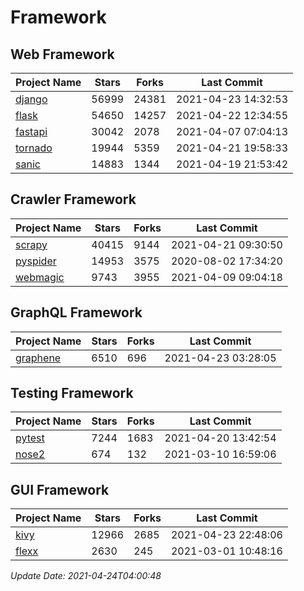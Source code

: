 # Framework

## Web Framework
| Project Name | Stars | Forks | Last Commit |
| ------------ | ----- | ----- | ----------- |
| [django](https://github.com/django/django) | 56999 | 24381 | 2021-04-23 14:32:53 |
| [flask](https://github.com/pallets/flask) | 54650 | 14257 | 2021-04-22 12:34:55 |
| [fastapi](https://github.com/tiangolo/fastapi) | 30042 | 2078 | 2021-04-07 07:04:13 |
| [tornado](https://github.com/tornadoweb/tornado) | 19944 | 5359 | 2021-04-21 19:58:33 |
| [sanic](https://github.com/sanic-org/sanic) | 14883 | 1344 | 2021-04-19 21:53:42 |

## Crawler Framework
| Project Name | Stars | Forks | Last Commit |
| ------------ | ----- | ----- | ----------- |
| [scrapy](https://github.com/scrapy/scrapy) | 40415 | 9144 | 2021-04-21 09:30:50 |
| [pyspider](https://github.com/binux/pyspider) | 14953 | 3575 | 2020-08-02 17:34:20 |
| [webmagic](https://github.com/code4craft/webmagic) | 9743 | 3955 | 2021-04-09 09:04:18 |

## GraphQL Framework
| Project Name | Stars | Forks | Last Commit |
| ------------ | ----- | ----- | ----------- |
| [graphene](https://github.com/graphql-python/graphene) | 6510 | 696 | 2021-04-23 03:28:05 |

## Testing Framework
| Project Name | Stars | Forks | Last Commit |
| ------------ | ----- | ----- | ----------- |
| [pytest](https://github.com/pytest-dev/pytest) | 7244 | 1683 | 2021-04-20 13:42:54 |
| [nose2](https://github.com/nose-devs/nose2) | 674 | 132 | 2021-03-10 16:59:06 |

## GUI Framework
| Project Name | Stars | Forks | Last Commit |
| ------------ | ----- | ----- | ----------- |
| [kivy](https://github.com/kivy/kivy) | 12966 | 2685 | 2021-04-23 22:48:06 |
| [flexx](https://github.com/flexxui/flexx) | 2630 | 245 | 2021-03-01 10:48:16 |

*Update Date: 2021-04-24T04:00:48*